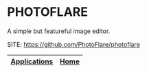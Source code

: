 # PHOTOFLARE
 
 A simple but featureful image editor.
 
 SITE: https://github.com/PhotoFlare/photoflare

 | [Applications](https://portable-linux-apps.github.io/apps.html) | [Home](https://portable-linux-apps.github.io)
 | --- | --- |
